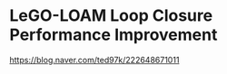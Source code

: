 # LeGO-LOAM Loop Closure Performance Improvement
  
  
https://blog.naver.com/ted97k/222648671011

  
